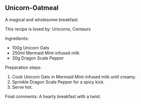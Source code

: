 ## Unicorn-Oatmeal
A magical and wholesome breakfast.

This recipe is loved by: Unicorns, Centaurs

Ingredients:

* 100g Unicorn Oats
* 250ml Mermaid Mint-infused milk
* 30g Dragon Scale Pepper

Preparation steps:

1. Cook Unicorn Oats in Mermaid Mint-infused milk until creamy.
2. Sprinkle Dragon Scale Pepper for a spicy kick.
3. Serve hot.

Final comments: A hearty breakfast with a twist.

